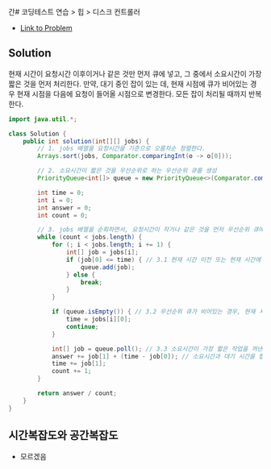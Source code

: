 간# 코딩테스트 연습 > 힙 > 디스크 컨트롤러

- [Link to Problem](https://school.programmers.co.kr/learn/courses/30/lessons/42627)

## Solution
현재 시간이 요청시간 이후이거나 같은 것만 먼저 큐에 넣고, 그 중에서 소요시간이 가장 짧은 것을 먼저 처리한다.
만약, 대기 중인 잡이 있는 데, 현재 시점에 큐가 비어있는 경우 현재 시점을 다음에 요청이 들어올 시점으로 변경한다.
모든 잡이 처리될 때까지 반복한다.

```java
import java.util.*;

class Solution {
    public int solution(int[][] jobs) {
        // 1. jobs 배열을 요청시간을 기준으로 오름차순 정렬한다. 
        Arrays.sort(jobs, Comparator.comparingInt(o -> o[0]));

        // 2. 소요시간이 짧은 것을 우선순위로 하는 우선순위 큐를 생성
        PriorityQueue<int[]> queue = new PriorityQueue<>(Comparator.comparingInt(o -> o[1]));

        int time = 0;
        int i = 0;
        int answer = 0;
        int count = 0;

        // 3. jobs 배열을 순회하면서, 요청시간이 작거나 같은 것을 먼저 우선순위 큐에 넣는다.
        while (count < jobs.length) {
            for (; i < jobs.length; i += 1) {
                int[] job = jobs[i];
                if (job[0] <= time) { // 3.1 현재 시간 이전 또는 현재 시간에 요청이 들어온 경우 우선순위 큐에 넣는다.
                    queue.add(job);
                } else {
                    break;
                }
            }

            if (queue.isEmpty()) { // 3.2 우선순위 큐가 비어있는 경우, 현재 시간을 다음에 요청이 들어올 시간으로 변경한다.
                time = jobs[i][0];
                continue;
            }

            int[] job = queue.poll(); // 3.3 소요시간이 가장 짧은 작업을 꺼낸다.
            answer += job[1] + (time - job[0]); // 소요시간과 대기 시간을 합한다. 
            time += job[1];
            count += 1;
        }

        return answer / count;
    }
}
```


## 시간복잡도와 공간복잡도
- 모르겠음

